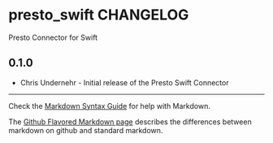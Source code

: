 presto_swift CHANGELOG
================

Presto Connector for Swift

0.1.0
-----
- Chris Undernehr - Initial release of the Presto Swift Connector

- - -
Check the [Markdown Syntax Guide](http://daringfireball.net/projects/markdown/syntax) for help with Markdown.

The [Github Flavored Markdown page](http://github.github.com/github-flavored-markdown/) describes the differences between markdown on github and standard markdown.
